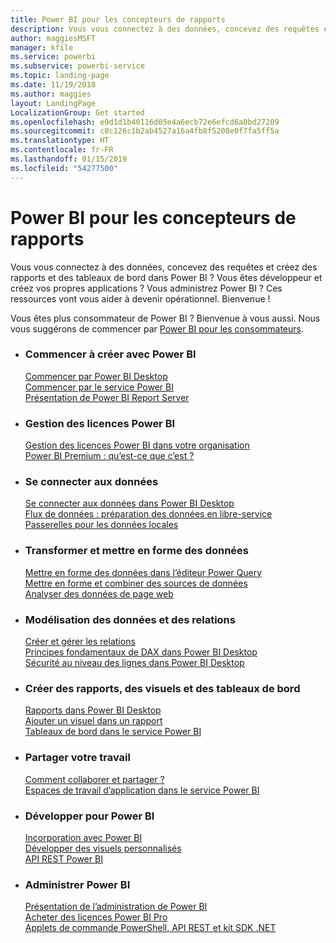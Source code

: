 ```yaml
---
title: Power BI pour les concepteurs de rapports
description: Vous vous connectez à des données, concevez des requêtes et créez des rapports et des tableaux de bord dans Power BI ? Vous êtes développeur et créez vos propres applications, ou vous êtes administrateur Power BI ?
author: maggiesMSFT
manager: kfile
ms.service: powerbi
ms.subservice: powerbi-service
ms.topic: landing-page
ms.date: 11/19/2018
ms.author: maggies
layout: LandingPage
LocalizationGroup: Get started
ms.openlocfilehash: e9d1d1b40116d05e4a6ecb72e6efcd6a0bd27209
ms.sourcegitcommit: c8c126c1b2ab4527a16a4fb8f5208e0f7fa5ff5a
ms.translationtype: HT
ms.contentlocale: fr-FR
ms.lasthandoff: 01/15/2019
ms.locfileid: "54277500"
---
```

# <a name="power-bi-for-report-designers"></a>Power BI pour les concepteurs de rapports

Vous vous connectez à des données, concevez des requêtes et créez des rapports et des tableaux de bord dans Power BI ? Vous êtes développeur et créez vos propres applications ? Vous administrez Power BI ? Ces ressources vont vous aider à devenir opérationnel. Bienvenue !

Vous êtes plus consommateur de Power BI ? Bienvenue à vous aussi. Nous vous suggérons de commencer par [Power BI pour les consommateurs](consumer/power-bi-consumer-landing.md).

<ul class="panelContent cardsF"> 
              <li> 
                             <div class="cardSize"> 
                                           <div class="cardPadding"> 
                                                          <div class="card"> 
                                                                        <div class="cardText"> 
                                                                                      <h3>Commencer à créer avec Power BI</h3> 
                                                                                      <p></p>
                                                                                            <a href="desktop-what-is-desktop.md">Commencer par Power BI Desktop</a><br/> 
                                                                                            <a href="power-bi-overview.md">Commencer par le service Power BI</a><br/> 
                                                                                            <a href="report-server/get-started.md">Présentation de Power BI Report Server</a>
                                                                        </div> 
                                                          </div> 
                                           </div> 
                             </div> 
              </li>
              <li> 
                             <div class="cardSize"> 
                                           <div class="cardPadding"> 
                                                          <div class="card"> 
                                                                        <div class="cardText"> 
                                                                                      <h3>Gestion des licences Power BI</h3> 
                                                                                      <p></p>
                                                                                            <a href="service-admin-licensing-organization.md">Gestion des licences Power BI dans votre organisation</a><br/> 
                                                                                            <a href="service-premium.md">Power BI Premium : qu’est-ce que c’est ?</a> 
                                                                        </div> 
                                                          </div> 
                                           </div> 
                             </div> 
              </li>
              <li> 
                             <div class="cardSize"> 
                                           <div class="cardPadding"> 
                                                          <div class="card"> 
                                                                        <div class="cardText"> 
                                                                                      <h3>Se connecter aux données</h3> 
                                                                                      <p></p>
                                                                                            <a href="desktop-quickstart-connect-to-data.md">Se connecter aux données dans Power BI Desktop </a><br/> 
                                                                                            <a href="service-dataflows-overview.md">Flux de données : préparation des données en libre-service</a><br/> 
                                                                                            <a href="service-gateway-install.md">Passerelles pour les données locales</a>
                                                                        </div> 
                                                          </div> 
                                           </div> 
                             </div> 
              </li>
              <li> 
                             <div class="cardSize"> 
                                           <div class="cardPadding"> 
                                                          <div class="card"> 
                                                                        <div class="cardText"> 
                                                                                      <h3>Transformer et mettre en forme des données</h3> 
                                                                                      <p></p>
                                                                                            <a href="desktop-common-query-tasks.md">Mettre en forme des données dans l’éditeur Power Query</a><br/> 
                                                                                            <a href="desktop-shape-and-combine-data.md">Mettre en forme et combiner des sources de données</a><br/> 
                                                                                            <a href="desktop-tutorial-importing-and-analyzing-data-from-a-web-page.md">Analyser des données de page web</a>
                                                                        </div> 
                                                          </div> 
                                           </div> 
                             </div> 
              </li>
              <li> 
                             <div class="cardSize"> 
                                           <div class="cardPadding"> 
                                                          <div class="card"> 
                                                                       <div class="cardText"> 
                                                                                      <h3>Modélisation des données et des relations</h3> 
                                                                                      <p></p>
                                                                                            <a href="desktop-create-and-manage-relationships.md">Créer et gérer les relations</a><br/>
                                                                                            <a href="desktop-quickstart-learn-dax-basics.md">Principes fondamentaux de DAX dans Power BI Desktop</a><br/> 
                                                                                            <a href="service-admin-rls.md">Sécurité au niveau des lignes dans Power BI Desktop</a> 
                                                                        </div> 
                                                          </div> 
                                           </div> 
                             </div> 
              </li>
              <li> 
                             <div class="cardSize"> 
                                           <div class="cardPadding"> 
                                                          <div class="card"> 
                                                                        <div class="cardText"> 
                                                                                      <h3>Créer des rapports, des visuels et des tableaux de bord</h3> 
                                                                                      <p></p>
                                                                                            <a href="desktop-report-view.md">Rapports dans Power BI Desktop</a><br/> 
                                                                                            <a href="power-bi-report-add-visualizations-i.md">Ajouter un visuel dans un rapport</a><br/> 
                                                                                            <a href="service-dashboard-create.md">Tableaux de bord dans le service Power BI</a>
                                                                        </div> 
                                                          </div> 
                                           </div> 
                             </div> 
              </li>
              <li> 
                             <div class="cardSize"> 
                                           <div class="cardPadding"> 
                                                          <div class="card"> 
                                                                        <div class="cardText"> 
                                                                                      <h3>Partager votre travail</h3> 
                                                                                      <p></p>
                                                                                            <a href="service-how-to-collaborate-distribute-dashboards-reports.md">Comment collaborer et partager ?</a><br/>
                                                                                            <a href="service-create-workspaces.md">Espaces de travail d’application dans le service Power BI</a> 
                                                                        </div> 
                                                          </div> 
                                           </div> 
                             </div> 
              </li>
              <li> 
                             <div class="cardSize"> 
                                           <div class="cardPadding"> 
                                                          <div class="card"> 
                                                                        <div class="cardText"> 
                                                                                      <h3>Développer pour Power BI</h3> 
                                                                                      <p></p>
                                                                                            <a href="developer/embedding.md">Incorporation avec Power BI</a><br/> 
                                                                                            <a href="developer/custom-visual-develop-tutorial.md">Développer des visuels personnalisés</a><br/> 
                                                                                            <a href="https://docs.microsoft.com/rest/api/power-bi">API REST Power BI</a>
                                                                        </div> 
                                                          </div> 
                                           </div> 
                             </div> 
              </li>
              <li> 
                             <div class="cardSize"> 
                                           <div class="cardPadding"> 
                                                          <div class="card"> 
                                                                        <div class="cardText"> 
                                                                                      <h3>Administrer Power BI</h3> 
                                                                                      <p></p>
                                                                                            <a href="service-admin-administering-power-bi-in-your-organization.md">Présentation de l’administration de Power BI</a><br/> 
                                                                                            <a href="service-admin-purchasing-power-bi-pro.md">Acheter des licences Power BI Pro</a><br/>
                                                                                            <a href="service-admin-reference.md">Applets de commande PowerShell, API REST et kit SDK .NET</a>
                                                                        </div> 
                                                          </div> 
                                           </div> 
                             </div> 
              </li>
</ul>



